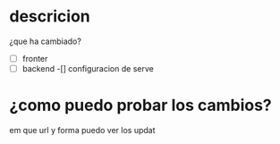 # descricion
¿que ha cambiado?

 -[ ] fronter
 -[ ] backend
-[] configuracion de serve

# ¿como puedo probar los cambios?
em que url y forma puedo ver los updat
